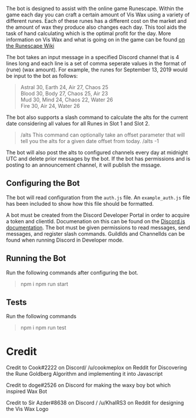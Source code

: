The bot is designed to assist with the online game Runescape. Within the game each day you can craft a certain amount of Vis Wax using a variety of different runes. Each of these runes has a different cost on the market and the amount of wax they produce also changes each day. This tool aids the task of hand calculating which is the optimal profit for the day. More information on Vis Wax and what is going on in the game can be found [on the Runescape Wiki](https://runescape.wiki/w/Rune_Goldberg_Machine)

The bot takes an input message in a specified Discord channel that is 4 lines long and each line is a set of comma seperate values in the format of (rune) (wax amount).
For example, the runes for September 13, 2019 would be input to the bot as follows:
>Astral 30, Earth 24, Air 27, Chaos 25  
>Blood 30, Body 27, Chaos 25, Air 23  
>Mud 30, Mind 24, Chaos 22, Water 26  
>Fire 30, Air 24, Water 26  

The bot also supports a slash command to calculate the alts for the current date considering all values for all Runes in Slot 1 and Slot 2.
> /alts
This command can optionally take an offset parameter that will tell you the alts for a given date offset from today.
> /alts -1

The bot will also post the alts to configured channels every day at midnight UTC and delete prior messages by the bot. If the bot has permissions and is posting to an announcement channel, it will publish the mssage.

## Configuring the Bot

The bot will read configuration from the `auth.js` file. An `example_auth.js` file has been included to show how this file should be formatted.

A bot must be created from the Discord Developer Portal in order to acquire a token and clientId. Documenation on this can be found on the [Discord.js documentation](https://discordjs.guide/preparations/setting-up-a-bot-application.html). The bot must be given permissions to read messages, send messages, and register slash commands. GuildIds and ChannelIds can be found when running Discord in Developer mode.

## Running the Bot

Run the following commands after configuring the bot.
> npm i
> npm run start

## Tests

Run the following commands
> npm i
> npm run test

# Credit

Credit to Cook#2222 on Discord/ /u/cookmeplox on Reddit for Discovering the Rune Goldberg Algorithm and implementing it into Javascript

Credit to doge#2526 on Discord for making the waxy boy bot which inspired Wax Bot

Credit to Sir Azder#8638 on Discord / /u/KhalRS3 on Reddit for designing the Vis Wax Logo

